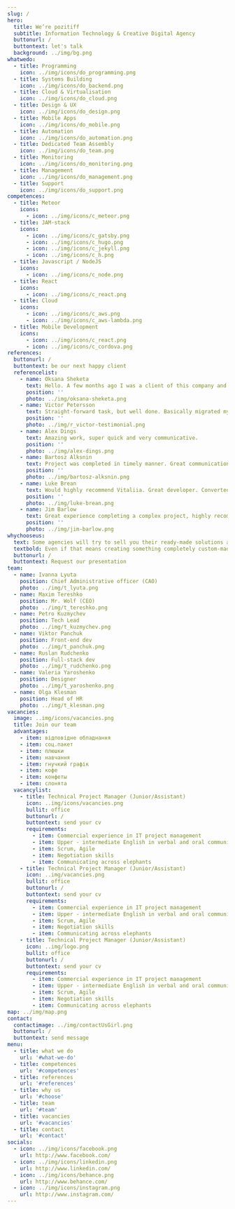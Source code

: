 ```yaml
---
slug: /
hero:
  title: We’re pozitiff
  subtitle: Information Technology & Creative Digital Agency
  buttonurl: /
  buttontext: let's talk
  background: ../img/bg.png
whatwedo:
  - title: Programming
    icon: ../img/icons/do_programming.png
  - title: Systems Building
    icon: ../img/icons/do_backend.png
  - title: Cloud & Virtualisation
    icon: ../img/icons/do_cloud.png
  - title: Design & UX
    icon: ../img/icons/do_design.png
  - title: Mobile Apps
    icon: ../img/icons/do_mobile.png
  - title: Automation
    icon: ../img/icons/do_automation.png
  - title: Dedicated Team Assembly
    icon: ../img/icons/do_team.png
  - title: Monitoring
    icon: ../img/icons/do_monitoring.png
  - title: Management
    icon: ../img/icons/do_management.png
  - title: Support
    icon: ../img/icons/do_support.png
competences:
  - title: Meteor
    icons:
      - icon: ../img/icons/c_meteor.png
  - title: JAM-stack
    icons:
      - icon: ../img/icons/c_gatsby.png
      - icon: ../img/icons/c_hugo.png
      - icon: ../img/icons/c_jekyll.png
      - icon: ../img/icons/c_h.png
  - title: Javascript / NodeJS
    icons:
      - icon: ../img/icons/c_node.png
  - title: React
    icons:
      - icon: ../img/icons/c_react.png
  - title: Cloud
    icons:
      - icon: ../img/icons/c_aws.png
      - icon: ../img/icons/c_aws-lambda.png
  - title: Mobile Development
    icons:
      - icon: ../img/icons/c_react.png
      - icon: ../img/icons/c_cordova.png
references:
  buttonurl: /
  buttontext: be our next happy client
  referencelist:
    - name: Oksana Sheketa
      text: Hello. A few months ago I was a client of this company and after finishing all of the work could strongly recommended this company. All of my requirements and marks was improved and in result I'm very happy!
      position: ''
      photo: ../img/oksana-sheketa.png
    - name: Victor Petersson
      text: Straight-forward task, but well done. Basically migrated my blog (blog.vpetersson.com) from Tumblr to Jekyll on Github Pages (https://github.com/vpetersson/blog.viktorpetersson.com).
      position: ''
      photo: ../img/r_victor-testimonial.png
    - name: Alex Dings
      text: Amazing work, super quick and very communicative.
      position: ''
      photo: ../img/alex-dings.png
    - name: Bartosz Alksnin
      text: Project was completed in timely manner. Great communication during the process.
      position: ''
      photo: ../img/bartosz-alksnin.png
    - name: Luke Brean
      text: Would highly recommend Vitaliia. Great developer. Converted our site from static HTML to Hugo CMS in no time at all and it was executed flawlessly, with great communication and adherence to deadlines.
      position: ''
      photo: ../img/luke-brean.png
    - name: Jim Barlow
      text: Great experience completing a complex project, highly recommended.
      position: ''
      photo: ../img/jim-barlow.png
whychooseus:
  text: Some agencies will try to sell you their ready-made solutions and/or technologies they are most comfortable using – not what you really need. What makes us different is that we are open to looking beyond what we know to find the optimal solution for every customer.
  textbold: Even if that means creating something completely custom-made.
  buttonurl: /
  buttontext: Request our presentation
team:
  - name: Ivanna Lyuta
    position: Chief Administrative officer (CAO)
    photo: ../img/t_lyuta.png
  - name: Maxim Tereshko
    position: Mr. Wolf (CEO)
    photo: ../img/t_tereshko.png
  - name: Petro Kuzmychev
    position: Tech Lead
    photo: ../img/t_kuzmychev.png
  - name: Viktor Panchuk
    position: Front-end dev
    photo: ../img/t_panchuk.png
  - name: Ruslan Rudchenko
    position: Full-stack dev
    photo: ../img/t_rudchenko.png
  - name: Valeria Yaroshenko
    position: Designer
    photo: ../img/t_yaroshenko.png
  - name: Olga Klesman
    position: Head of HR
    photo: ../img/t_klesman.png
vacancies:
  image: ..img/icons/vacancies.png
  title: Join our team
  advantages:
    - item: відповідне обладнання
    - item: соц.пакет
    - item: плюшки
    - item: навчання
    - item: гнучкий графік
    - item: кофе
    - item: конфеты
    - item: слонята
  vacancylist:
    - title: Technical Project Manager (Junior/Assistant)
      icon: ..img/icons/vacancies.png
      bullit: office
      buttonurl: /
      buttontext: send your cv
      requirements:
        - item: Commercial experience in IT project management
        - item: Upper - intermediate English in verbal and oral communication
        - item: Scrum, Agile
        - item: Negotiation skills
        - item: Communicating across elephants
    - title: Technical Project Manager (Junior/Assistant)
      icon: ..img/vacancies.png
      bullit: office
      buttonurl: /
      buttontext: send your cv
      requirements:
        - item: Commercial experience in IT project management
        - item: Upper - intermediate English in verbal and oral communication
        - item: Scrum, Agile
        - item: Negotiation skills
        - item: Communicating across elephants
    - title: Technical Project Manager (Junior/Assistant)
      icon: ..img/logo.png
      bullit: office
      buttonurl: /
      buttontext: send your cv
      requirements:
        - item: Commercial experience in IT project management
        - item: Upper - intermediate English in verbal and oral communication
        - item: Scrum, Agile
        - item: Negotiation skills
        - item: Communicating across elephants
map: ../img/map.png
contact:
  contactimage: ../img/contactUsGirl.png
  buttonurl: /
  buttontext: send message
menu:
  - title: what we do
    url: '#what-we-do'
  - title: competences
    url: '#competences'
  - title: references
    url: '#references'
  - title: why us
    url: '#choose'
  - title: team
    url: '#team'
  - title: vacancies
    url: '#vacancies'
  - title: contact
    url: '#contact'
socials:
  - icon: ../img/icons/facebook.png
    url: http://www.facebook.com/
  - icon: ../img/icons/linkedin.png
    url: http://www.linkedin.com/
  - icon: ../img/icons/behance.png
    url: http://www.behance.com/
  - icon: ../img/icons/instagram.png
    url: http://www.instagram.com/
---
```

